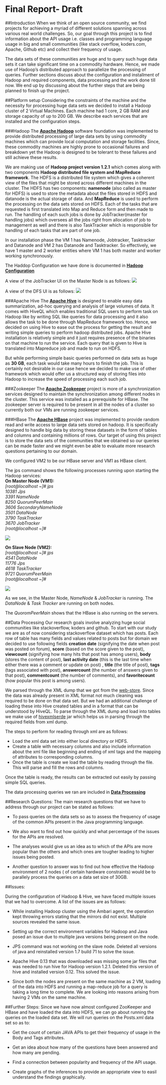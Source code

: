 # Final Report- Draft

##Introduction
When we think of an open source community, we find projects for achieving a myriad of different solutions spanning across various real world challenges. So, our goal through this project is to find information about the API usage i.e. classes and programming language usage in big and small communities (like stack overflow, koders.com, Apache, Github etc) and collect their frequency of usage. 

The data sets of these communities are huge and to query such huge data sets it can take significant time on a commodity hardware. Hence, we made use of Hadoop’s distributed approach to parallelize the processing of queries. Further sections discuss about the configuration and installment of Hadoop and required components, data processing and the work done till now. We end up by discussing about the further steps that are being planned to finish up the project.

##Platform setup
Considering the constraints of the machine and the necessity for processing huge data sets we decided to install a Hadoop cluster of 2 Virtual Machines. Each machine had 1 core, 2 GB RAM and storage capacity of up to 200 GB. We describe each services that are installed and the configuration steps.

###Hadoop
The [**Apache Hadoop**](http://hadoop.apache.org/) software foundation was implemented to provide distributed processing of large data sets by using commodity machines which can provide local computation and storage facilities. Since, these commodity machines are highly prone to occasional failures and breakdown yet the Hadoop is designed to be tolerant to these failures and still achieve these results. 

We are making use of **Hadoop project version 1.2.1** which comes along with two components **Hadoop distributed file system and MapReduce framework**. The HDFS is a distributed file system which gives a coherent view of the files that might be stored across different machines in the cluster. The HDFS has two components: **namenode** (also called as master for HDFS) is used to store the metadata about the files stored in HDFS and datanode is the actual storage of data. And **MapReduce** is used to perform the processing on the data sets stored on HDFS. Each of the tasks that are requested is first translated into Map and Reduce form and then made to run. The handling of each such jobs is done by JobTracker(master for handling jobs) which oversees all the jobs right from allocation of job to management as well and there is also TaskTracker which is responsible for handling of each tasks that are part of one job.

In our installation phase the VM 1 has Namenode, Jobtracker, Tasktracker and Datanode and VM 2 has Datanode and Tasktracker. So effectively, we have 1 master and 2 worker entities where VM 1 has both master and worker working 
synchronously.

The Haddop Configuration we have done is documented in **[Hadoop Configuration](HadoopConfig.md)**

A view of the JobTracker UI on the Master Node is as follows:
![](Hadoop_Services_Interface/jobtracker.JPG)

A view of the DFS UI is as follows:
![](Hadoop_Services_Interface/jobtracker.JPG)


###Apache Hive
The [**Apache Hive**](https://cwiki.apache.org/confluence/display/Hive/Tutorial) is designed to enable easy data summarization, ad-hoc querying and analysis of large volumes of data. It comes with HiveQL which enables traditional SQL users to perform task on Hadoop like by writing SQL like queries for data processing and it also allows the task to be done through MapReduce framework too. Hence, we decided on using Hive to ease out the process for getting the result and writing simple queries to perform hadoop distributed jobs. Apache Hive installation is relatively simple and it just requires presence of the binaries on that machine to run the service. Each query that is given to Hive is translated into Mapreduce job and made to run on HDFS.

But while performing simple basic queries performed on data sets as huge as **30 GB**, each task would take many hours to finish the job. This is certainly not desirable in our case hence we decided to make use of other framework which would offer us a structured way of storing files into Hadoop to increase the speed of processing each such job.

###Zookeeper
The [**Apache Zookeeper**](http://zookeeper.apache.org/) project is more of a synchronization services designed to maintain the synchronization among different nodes in the cluster. This service was installed as a prerequisite for HBase. 
The zookeeper server is required to be present in all the nodes of a cluster so currently both our VMs are running zookeeper services.

###HBase
The [**Apache HBase**](http://hbase.apache.org/) project was implemented to provide random read and write access to large data sets stored on hadoop. It is specifically designed to handle big data by storing these datasets in the form of tables and columns and containing millions of rows. Our target of using this project is to store the data sets of the communities that we obtained so our queries can be made faster and we might even be able to evaluate more research questions pertaining to our domain.

We configured VM2 to be our HBase server and VM1 as HBase client.

The jps command shows the following processes running upon starting the Hadoop services:<br>
**On Master Node (VM1):**<br>
*[root@localhost ~]# jps<br>*
*10381 Jps<br>*
*3391 NameNode<br>*
*8250 QuorumPeerMain<br>*
*3606 SecondaryNameNode<br>*
*3501 DataNode<br>*
*3790 TaskTracker<br>*
*3670 JobTracker<br>*
*[root@localhost ~]#*

![](Hadoop_Services_Interface/jps1.JPG)

**On Slave Node (VM2):**<br>
*[root@localhost ~]# jps*<br>
*4541 DataNode*<br>
*11776 Jps*<br>
*4618 TaskTracker*<br>
*9721 QuorumPeerMain*<br>
*[root@localhost ~]#* <br>

![](Hadoop_Services_Interface/jps2.JPG)

As we see, in the Master Node, *NameNode* & *JobTracker* is running. The *DataNode* & *Task Tracker* are running on both nodes.

The *QuoromPeerMain* shows that the HBase is also running on the servers.

##Data Processing
Our research goals involve analyzing huge social communities like stackoverflow, koders and github. To start with our study we are as of now considering stackoverflow dataset which has posts. Each row of table has many fields and values related to posts but for domain we decided to use following fields **creation date** (signifying the date when post was posted on forum), **score** (based on the score given to the post), **viewcount** (signifying how many hits that post has among users), **body** (stores the content of post), **last activity date** (this is the last time when either there was a comment or update on post) , **title** (the title of post), **tags** (tags associated with post), **answercount** (the number of answers given to that post), **commentcount** (the number of comments), and **favoritecount** (how popular this post is among users). 

We parsed through the XML dump that we got from the [web-store](https://archive.org/details/stackexchange). Since the data was already present in XML format not much cleaning was required to be done on that data set. But we had an additional challenge of loading these into Hive created tables and in a format that can be understood by HiveQL. To parse through the XML dump and load into tables we make use of [hivexmlserde](https://github.com/dvasilen/Hive-XML-SerDe/wiki/XML-data-sources) jar which helps us in parsing through the required fields from xml dump. 

The steps to perform for reading through xml are as follows:

* Load the xml data set into either local directory or HDFS.
* Create a table with necessary columns and also include information about the xml file like beginning and ending of xml tags and the mapping of attributes to corresponding columns.
* Once the table is create we load the table by reading through the file. This will parse and fill the rows and columns.

Once the table is ready, the results can be extracted out easily by passing simple SQL queries.

The data processing queries we ran are included in **[Data Processing](Queries_and_Configurations/Data_processing.md)**


##Research Questions:
The main research questions that we have to address through our project can be stated as follows:

* To pass queries on the data sets so as to assess the frequency of usage of the common APIs present in the Java programming language.

* We also want to find out how quickly and what percentage of the issues for the APIs are resolved.

* The analyses would give us an idea as to which of the APIs are more popular than the others and which ones are tougher leading to higher issues being posted.

* Another question to answer was to find out how effective the Hadoop environment of 2 nodes ( of certain hardware constraints) would be to parallely process the queries on a data set size of 30GB.


##Issues:

During the configuration of Hadoop & Hive, we have faced multiple issues that we had to overcome. A list of the issues are as follows:

* While installing Hadoop cluster using the Ambari agent, the operation kept throwing errors stating that the mirrors did not exist. Multiple sources revealed the same issue.

* Setting up the correct environment variables for Hadoop and Java posed an issue due to multiple java versions being present on the node.

* JPS command was not working on the slave node. Deleted all versions of java and reinstalled version 1.7 build 71 to solve the issue.
* Apache Hive 0.13 that was downloaded was missing some jar files that was needed to run hive for Hadoop version 1.2.1. Deleted this version of hive and installed version 0.12. This solved the issue.

* Since both the nodes are present on the same machine as 2 VM, loading of the data into HDFS and running a map-reduce job for a query is taking a long time to complete. We are looking into reasons arising from having 2 VMs on the same machine.

##Further Steps:
Since we have now almost configured ZooKeeper and HBase and have loaded the data into HDFS, we can go about running the queries on the loaded data set. We will run queries on the Posts.xml data set so as to:

* Get the count of certain JAVA APIs to get their frequency of usage in the Body and Tags attributes.

* Get an idea about how many of the questions have been answered and how many are pending.

* Find a connection between popularity and frequency of the API usage.

* Create graphs of the inferences to provide an appropriate view to easil understand the findings graphically.
